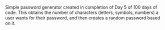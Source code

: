 Simple password generator created in completion of Day 5 of 100 days of code. This obtains the number of characters (letters, symbols, numbers) a user wants for their password, and then creates a random password based on it.
